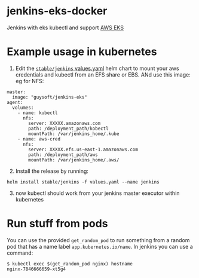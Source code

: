 # jenkins-eks-docker
Jenkins with eks kubectl and support [AWS EKS](https://aws.amazon.com/eks/)

# Example usage in kubernetes

1. Edit the [``stable/jenkins`` values.yaml](https://github.com/helm/charts/blob/master/stable/jenkins/values.yaml) helm chart to mount your aws credentials and kubectl from an EFS share or EBS. ANd use this image:
eg for NFS:

```
master:
  image: "guysoft/jenkins-eks"
agent:
  volumes:
    - name: kubectl
      nfs:
        server: XXXXX.amazonaws.com
        path: /deployment_path/kobectl
        mountPath: /var/jenkins_home/.kube
    - name: aws-cred
      nfs:
        server: XXXXX.efs.us-east-1.amazonaws.com
        path: /deployment_path/aws
        mountPath: /var/jenkins_home/.aws/
```
2. Install the release by running:
```
helm install stable/jenkins -f values.yaml --name jenkins
```
3. now kubectl should work from your jenkins master executor within kubernetes

# Run stuff from pods

You can use the provided ``get_random_pod`` to run something from a random pod that has a name label ``app.kubernetes.io/name``.
In jenkins you can use a command:
```
$ kubectl exec $(get_random_pod nginx) hostname
nginx-7846666659-xt5g4
```

